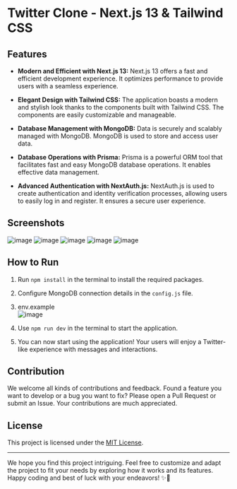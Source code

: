 # Twitter Clone - Next.js 13 & Tailwind CSS

## Features

- **Modern and Efficient with Next.js 13:** Next.js 13 offers a fast and efficient development experience. It optimizes performance to provide users with a seamless experience.

- **Elegant Design with Tailwind CSS:** The application boasts a modern and stylish look thanks to the components built with Tailwind CSS. The components are easily customizable and manageable.

- **Database Management with MongoDB:** Data is securely and scalably managed with MongoDB. MongoDB is used to store and access user data.

- **Database Operations with Prisma:** Prisma is a powerful ORM tool that facilitates fast and easy MongoDB database operations. It enables effective data management.

- **Advanced Authentication with NextAuth.js:** NextAuth.js is used to create authentication and identity verification processes, allowing users to easily log in and register. It ensures a secure user experience.

## Screenshots
![image](https://github.com/erendeveci/twitter-nextjs/assets/73909361/a3f032cc-d1d5-4518-9666-6477053ae4e9)
![image](https://github.com/erendeveci/twitter-nextjs/assets/73909361/fb9184d0-5755-40c3-b551-18fff748313d)
![image](https://github.com/erendeveci/twitter-nextjs/assets/73909361/40bc14fb-05bc-49f8-bf7d-eec88e433d9e)
![image](https://github.com/erendeveci/twitter-nextjs/assets/73909361/06522f3c-58b7-4cad-9bf6-2ff204537d30)
![image](https://github.com/erendeveci/twitter-nextjs/assets/73909361/dae24187-4e62-4d3c-9482-b5f0fc129dc7)


## How to Run

1. Run `npm install` in the terminal to install the required packages.

2. Configure MongoDB connection details in the `config.js` file.
3. env.example <br/>
   ![image](https://github.com/erendeveci/twitter-nextjs/assets/73909361/af34e01d-f8c5-4eb0-b8e2-3eebe45a85dc)

5. Use `npm run dev` in the terminal to start the application.

6. You can now start using the application! Your users will enjoy a Twitter-like experience with messages and interactions.



## Contribution

We welcome all kinds of contributions and feedback. Found a feature you want to develop or a bug you want to fix? Please open a Pull Request or submit an Issue. Your contributions are much appreciated.

## License

This project is licensed under the [MIT License](LICENSE).

---

We hope you find this project intriguing. Feel free to customize and adapt the project to fit your needs by exploring how it works and its features. Happy coding and best of luck with your endeavors! ✨🚀
